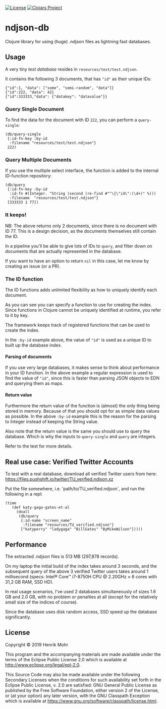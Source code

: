 [![License](https://img.shields.io/badge/License-EPL%202.0-blue.svg)](https://www.eclipse.org/legal/epl-v20.html) [![Clojars Project](https://img.shields.io/clojars/v/luposlip/ndjson-db.svg)](https://clojars.org/luposlip/ndjson-db)

# ndjson-db

Clojure library for using (huge) .ndjson files as lightning fast databases.

## Usage

A very tiny *test database* resides in `resources/test/test.ndjson`.

It contains the following 3 documents, that has `"id"` as their unique IDs:

```
{"id":1, "data": ["some", "semi-random", "data"]}
{"id":222, "data": 42}
{"id":333333,"data": {"datakey": "datavalue"}}
```

### Query Single Document

To find the data for the document with ID `222`, you can perform a `query-single`:

```
(db/query-single
 {:id-fn-key :by-id
  :filename "resources/test/test.ndjson"}
 222)
```

### Query Multiple Documents

If you use the multiple select interface, the function is added to the internal
ID-function repository:

```
(db/query
 {:id-fn-key :by-id
  :id-fn #(Integer. ^String (second (re-find #"^\{\"id\":(\d+)" %)))
  :filename  "resources/test/test.ndjson"}
 [333333 1 77])
```

### It keeps!

NB: The above returns only 2 documents, since there is no document with ID 77.
This is a design decision, as the documents themselves still contain the ID.

In a pipeline you'll be able to give lots of IDs to `query`, and filter down
on documents that are actually represented in the database.

If you want to have an option to return `nil` in this case, let me know by
creating an issue (or a PR).

### The ID function

The ID functions adds unlimited flexibility as how to uniquely identify each
document.

As you can see you can specify a function to use for creating the index. Since
functions in Clojure cannot be uniquely identified at runtime, you refer to it
by key.

The framework keeps track of registered functions that can be used to create
the index.

In the `:by-id` example above, the value of `"id"` is used as a unique ID to
built up the database index.

#### Parsing of documents

If you use very large databases, it makes sense to think about performance in
your ID function. In the above example a regular expression is used to find
the value of `"id"`, since this is faster than parsing JSON objects to EDN and
querying them as maps.

#### Return value

Furthermore the return value of the function is (almost) the only thing being
stored in memory. Because of that you should opt for as simple data values
as possible. In the above `:by-id` example this is the reason for the parsing
to Integer instead of keeping the String value.

Also note that the return value is the same you should use to query the
database. Which is why the inputs to `query-single` and `query` are integers.

Refer to the test for more details.

## Real use case: Verified Twitter Accounts

To test with a real database, download all verified Twitter users from here:
https://files.pushshift.io/twitter/TU_verified.ndjson.xz

Put the file somewhere, i.e. 'path/to/TU_verified.ndjson`, and run the
following in a repl:

```
(time 
   (def katy-gaga-gates-et-al
     (doall
      (db/query
       {:id-name "screen_name" 
        :filename "resources/TU_verified.ndjson"}
       ["katyperry" "ladygaga" "BillGates" "ByMikeWilson"]))))
```


## Performance

The extracted .ndjson files is 513 MB (297,878 records).

On my laptop the initial build of the index takes around 3 seconds, and the subsequent
query of the above 3 verified Twitter users takes around 1 millisecond
(specs: Intel® Core™ i7-8750H CPU @ 2.20GHz × 6 cores with 31,2 GB RAM, SSD HD).

In real usage scenarios, I've used 2 databases simultaneously of sizes 1.6 GB and
2.0 GB, with no problem or penalties at all (except for the relatively small size of
the indices of course).

Since the database uses disk random access, SSD speed up the database significantly.


## License

Copyright © 2019 Henrik Mohr

This program and the accompanying materials are made available under the
terms of the Eclipse Public License 2.0 which is available at
http://www.eclipse.org/legal/epl-2.0.

This Source Code may also be made available under the following Secondary
Licenses when the conditions for such availability set forth in the Eclipse
Public License, v. 2.0 are satisfied: GNU General Public License as published by
the Free Software Foundation, either version 2 of the License, or (at your
option) any later version, with the GNU Classpath Exception which is available
at https://www.gnu.org/software/classpath/license.html.
